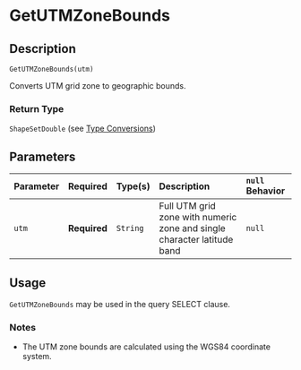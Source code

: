 # GetUTMZoneBounds

## Description

`GetUTMZoneBounds(utm)`

Converts UTM grid zone to geographic bounds.

### Return Type

`ShapeSetDouble` (see [Type Conversions](/docs/QueryExpression-Type))

## Parameters

| Parameter | Required     | Type(s)  | Description                                                 | `null` Behavior |
| :-------- | :----------- | :------- | :---------------------------------------------------------- | :-------------- |
| `utm`     | **Required** | `String` | Full UTM grid zone with numeric zone and single character latitude band | `null`          |

## Usage

`GetUTMZoneBounds` may be used in the query SELECT clause.

### Notes

- The UTM zone bounds are calculated using the WGS84 coordinate system.
